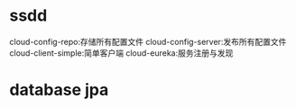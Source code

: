 # ssdd
cloud-config-repo:存储所有配置文件
cloud-config-server:发布所有配置文件
cloud-client-simple:简单客户端
cloud-eureka:服务注册与发现
# database jpa
